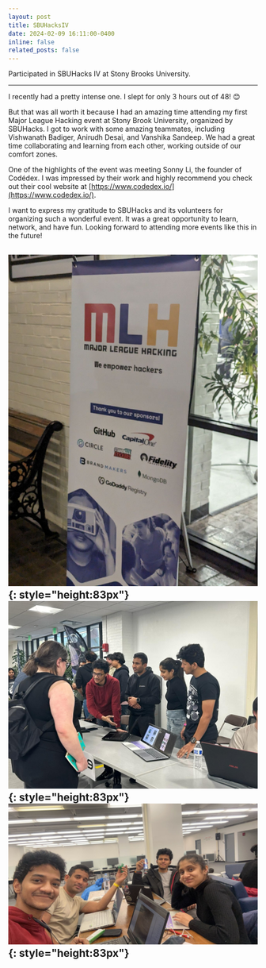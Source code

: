 ```yaml
---
layout: post
title: SBUHacksIV
date: 2024-02-09 16:11:00-0400
inline: false
related_posts: false
---
```


Participated in SBUHacks IV at Stony Brooks University. 

---

I recently had a pretty intense one. I slept for only 3 hours out of 48! 😊

But that was all worth it because I had an amazing time attending my first Major League Hacking event at Stony Brook University, organized by SBUHacks. I got to work with some amazing teammates, including Vishwanath Badiger, Anirudh Desai, and Vanshika Sandeep. We had a great time collaborating and learning from each other, working outside of our comfort zones.

One of the highlights of the event was meeting Sonny Li, the founder of Codédex. I was impressed by their work and highly recommend you check out their cool website at [https://www.codedex.io/](https://www.codedex.io/).

I want to express my gratitude to SBUHacks and its volunteers for organizing such a wonderful event. It was a great opportunity to learn, network, and have fun. Looking forward to attending more events like this in the future!


![sbuhacks1](/assets/img/sbuhacks1.jpg){: style="height:83px"}
![sbuhacks2](/assets/img/sbuhacks2.jpg){: style="height:83px"}
![sbuhacks3](/assets/img/sbuhacks3.jpg){: style="height:83px"}
---
